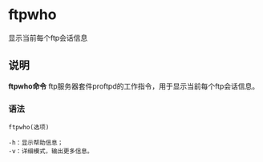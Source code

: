 ftpwho
===

显示当前每个ftp会话信息

## 说明

**ftpwho命令** ftp服务器套件proftpd的工作指令，用于显示当前每个ftp会话信息。

### 语法  

```
ftpwho(选项)
```

  

```
-h：显示帮助信息；
-v：详细模式，输出更多信息。
```


